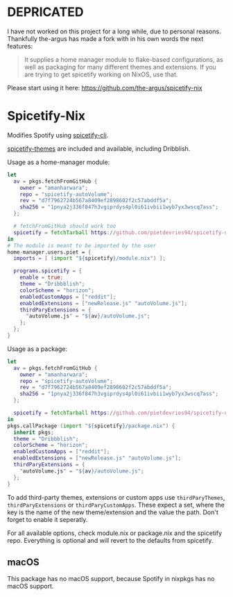 # DEPRICATED

I have not worked on this project for a long while, due to personal reasons. Thankfully the-argus has made a fork with in his own words the next features:

> It supplies a home manager module to flake-based configurations, as well as packaging for many different themes and extensions. If you are trying to get spicetify working on NixOS, use that.

Please start using it here: https://github.com/the-argus/spicetify-nix

# Spicetify-Nix

Modifies Spotify using [spicetify-cli](https://github.com/khanhas/spicetify-cli).

[spicetify-themes](https://github.com/morpheusthewhite/spicetify-themes) are included and available, including Dribblish.

Usage as a home-manager module:
```nix
let
  av = pkgs.fetchFromGitHub {
    owner = "amanharwara";
    repo = "spicetify-autoVolume";
    rev = "d7f7962724b567a8409ef2898602f2c57abddf5a";
    sha256 = "1pnya2j336f847h3vgiprdys4pl0i61ivbii1wyb7yx3wscq7ass";
  };

  # fetchFromGitHub should work too
  spicetify = fetchTarball https://github.com/pietdevries94/spicetify-nix/archive/master.tar.gz;
in
# The module is meant to be imported by the user
home-manager.users.piet = {
  imports = [ (import "${spicetify}/module.nix") ];

  programs.spicetify = {
    enable = true;
    theme = "Dribbblish";
    colorScheme = "horizon";
    enabledCustomApps = ["reddit"];
    enabledExtensions = ["newRelease.js" "autoVolume.js"];
    thirdParyExtensions = {
      "autoVolume.js" = "${av}/autoVolume.js";
    };
  };
}
```

Usage as a package:
```nix
let
  av = pkgs.fetchFromGitHub {
    owner = "amanharwara";
    repo = "spicetify-autoVolume";
    rev = "d7f7962724b567a8409ef2898602f2c57abddf5a";
    sha256 = "1pnya2j336f847h3vgiprdys4pl0i61ivbii1wyb7yx3wscq7ass";
  };

  spicetify = fetchTarball https://github.com/pietdevries94/spicetify-nix/archive/master.tar.gz;
in
pkgs.callPackage (import "${spicetify}/package.nix") {
  inherit pkgs;
  theme = "Dribbblish";
  colorScheme = "horizon";
  enabledCustomApps = ["reddit"];
  enabledExtensions = ["newRelease.js" "autoVolume.js"];
  thirdParyExtensions = {
    "autoVolume.js" = "${av}/autoVolume.js";
  };
}
```

To add third-party themes, extensions or custom apps use `thirdParyThemes`, `thirdParyExtensions` or `thirdParyCustomApps`. These expect a set, where the key is the name of the new theme/extension and the value the path. Don't forget to enable it seperatly.

For all available options, check module.nix or package.nix and the spicetify repo. Everything is optional and will revert to the defaults from spicetify.

## macOS
This package has no macOS support, because Spotify in nixpkgs has no macOS support.
